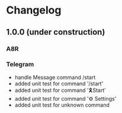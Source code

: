 # Changelog

## 1.0.0 (under construction)

### A8R

### Telegram

- handle Message command /start
- added unit test for command '/start'
- added unit test for command '🎗Start'
- added unit test for command '⚙ Settings'
- added unit test for unknown command